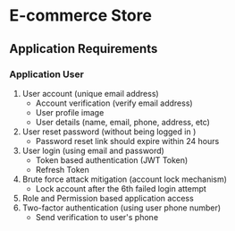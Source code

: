 # E-commerce Store

## Application Requirements

### Application User
1. User account (unique email address)
   * Account verification (verify email address)
   * User profile image
   * User details (name, email, phone, address, etc)
2. User reset password (without being logged in )
   * Password reset link should expire within 24 hours
3. User login (using email and password)
   * Token based authentication (JWT Token)
   * Refresh Token
4. Brute force attack mitigation (account lock mechanism)
   * Lock account after the 6th failed login attempt
5. Role and Permission based application access
6. Two-factor authentication (using user phone number)
   * Send verification to user's phone
